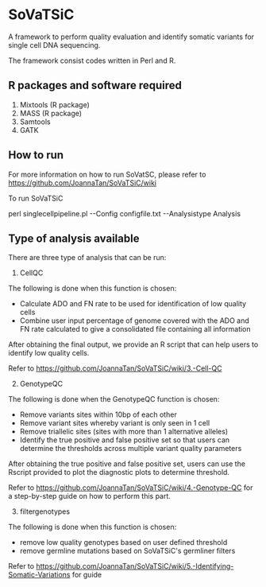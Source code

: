 # SoVaTSiC

A framework to perform quality evaluation and identify somatic variants for single cell DNA sequencing. 

The framework consist codes written in Perl and R.

## R packages and software required
1. Mixtools (R package)
2. MASS (R package)
3. Samtools
4. GATK

## How to run
For more information on how to run SoVatSC, please refer to https://github.com/JoannaTan/SoVaTSiC/wiki

To run SoVaTSiC

perl singlecellpipeline.pl --Config configfile.txt --Analysistype Analysis

## Type of analysis available
There are three type of analysis that can be run:

1. CellQC 

The following is done when this function is chosen:
- Calculate ADO and FN rate to be used for identification of low quality cells
- Combine user input percentage of genome covered with the ADO and FN rate calculated to give a consolidated file containing all information

After obtaining the final output, we provide an R script that can help users to identify low quality cells.

Refer to https://github.com/JoannaTan/SoVaTSiC/wiki/3.-Cell-QC


2. GenotypeQC

The following is done when the GenotypeQC function is chosen:
- Remove variants sites within 10bp of each other
- Remove variant sites whereby variant is only seen in 1 cell
- Remove triallelic sites (sites with more than 1 alternative alleles)
- Identify the true positive and false positive set so that users can determine the thresholds across multiple variant quality parameters

After obtaining the true positive and false positive set, users can use the Rscript provided to plot the diagnostic plots to determine threshold.

Refer to https://github.com/JoannaTan/SoVaTSiC/wiki/4.-Genotype-QC for a step-by-step guide on how to perform this part.

3. filtergenotypes 

The following is done when this function is chosen:
- remove low quality genotypes based on user defined threshold
- remove germline mutations based on SoVaTSiC's germliner filters

Refer to https://github.com/JoannaTan/SoVaTSiC/wiki/5.-Identifying-Somatic-Variations for guide













 



